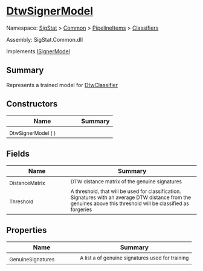 # [DtwSignerModel](./DtwSignerModel.md)

Namespace: [SigStat]() > [Common](./../../README.md) > [PipelineItems]() > [Classifiers](./README.md)

Assembly: SigStat.Common.dll

Implements [ISignerModel](./../../Pipeline/ISignerModel.md)

## Summary
Represents a trained model for [DtwClassifier](https://github.com/hargitomi97/sigstat/blob/master/docs/md/SigStat/Common/PipelineItems/Classifiers/DtwClassifier.md)

## Constructors

| Name | Summary | 
| --- | --- | 
| <sub>DtwSignerModel (  )</sub><em>&nbsp;&nbsp;&nbsp;&nbsp;&nbsp;&nbsp;&nbsp;&nbsp;&nbsp;&nbsp;&nbsp;&nbsp;</em>| <sub></sub>| <br>


## Fields

| Name | Summary | 
| --- | --- | 
| <sub>DistanceMatrix</sub><em>&nbsp;&nbsp;&nbsp;&nbsp;&nbsp;&nbsp;&nbsp;&nbsp;&nbsp;&nbsp;&nbsp;&nbsp;</em>| <sub>DTW distance matrix of the genuine signatures</sub>| <br>
| <sub>Threshold</sub><em>&nbsp;&nbsp;&nbsp;&nbsp;&nbsp;&nbsp;&nbsp;&nbsp;&nbsp;&nbsp;&nbsp;&nbsp;</em>| <sub>A threshold, that will be used for classification. Signatures with  an average DTW distance from the genuines above this threshold will  be classified as forgeries</sub>| <br>


## Properties

| Name | Summary | 
| --- | --- | 
| <sub>GenuineSignatures</sub><em>&nbsp;&nbsp;&nbsp;&nbsp;&nbsp;&nbsp;&nbsp;&nbsp;&nbsp;&nbsp;&nbsp;&nbsp;</em>| <sub>A list a of genuine signatures used for training</sub>| <br>


